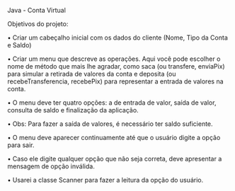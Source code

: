 Java - Conta Virtual

 Objetivos do projeto:

• Criar um cabeçalho inicial com os dados do cliente (Nome, Tipo da Conta e Saldo)

• Criar um menu que descreve as operações. Aqui você pode escolher o nome de método que mais lhe agradar, como saca (ou transfere, enviaPix) para simular a retirada de valores da conta e deposita (ou 
  recebeTransferencia, recebePix) para representar a entrada de valores na conta.
 
• O menu deve ter quatro opções: a de entrada de valor, saída de valor, consulta de saldo e finalização da aplicação.

• Obs: Para fazer a saída de valores, é necessário ter saldo suficiente.

• O menu deve aparecer continuamente até que o usuário digite a opção para sair.

• Caso ele digite qualquer opção que não seja correta, deve apresentar a mensagem de opção inválida.

• Usarei a classe Scanner para fazer a leitura da opção do usuário.
